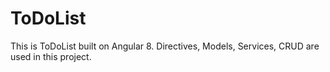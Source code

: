 # ToDoList
This is ToDoList built on Angular 8. Directives, Models, Services, CRUD are used in this project. 
